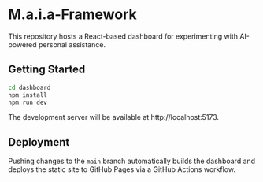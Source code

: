 # M.a.i.a-Framework

This repository hosts a React-based dashboard for experimenting with AI-powered personal assistance.

## Getting Started

```bash
cd dashboard
npm install
npm run dev
```

The development server will be available at http://localhost:5173.

## Deployment

Pushing changes to the `main` branch automatically builds the dashboard and deploys the static site to GitHub Pages via a GitHub Actions workflow.
